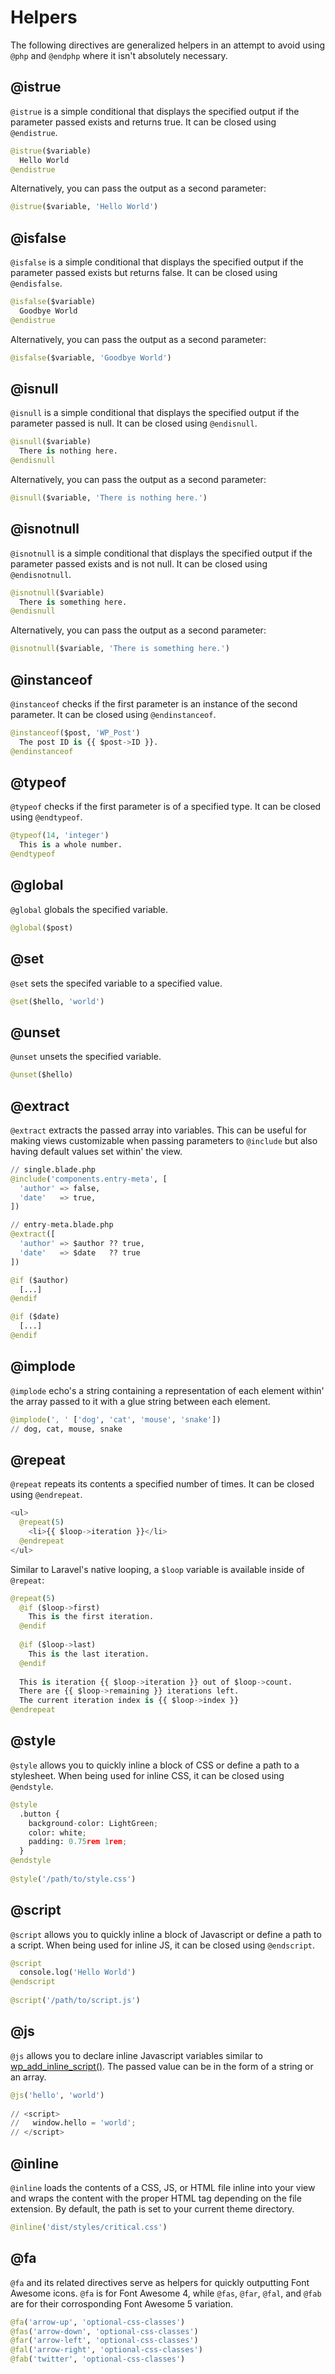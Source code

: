 # Helpers

The following directives are generalized helpers in an attempt to avoid using `@php` and `@endphp` where it isn't absolutely necessary.

## @istrue

`@istrue` is a simple conditional that displays the specified output if the parameter passed exists and returns true. It can be closed using `@endistrue`.

```py
@istrue($variable)
  Hello World
@endistrue
```

Alternatively, you can pass the output as a second parameter:

```py
@istrue($variable, 'Hello World')
```

## @isfalse

`@isfalse` is a simple conditional that displays the specified output if the parameter passed exists but returns false. It can be closed using `@endisfalse`.

```py
@isfalse($variable)
  Goodbye World
@endistrue
```

Alternatively, you can pass the output as a second parameter:

```py
@isfalse($variable, 'Goodbye World')
```

## @isnull

`@isnull` is a simple conditional that displays the specified output if the parameter passed is null. It can be closed using `@endisnull`.

```py
@isnull($variable)
  There is nothing here.
@endisnull
```

Alternatively, you can pass the output as a second parameter:

```py
@isnull($variable, 'There is nothing here.')
```

## @isnotnull

`@isnotnull` is a simple conditional that displays the specified output if the parameter passed exists and is not null. It can be closed using `@endisnotnull`.

```py
@isnotnull($variable)
  There is something here.
@endisnull
```

Alternatively, you can pass the output as a second parameter:

```py
@isnotnull($variable, 'There is something here.')
```

## @instanceof

`@instanceof` checks if the first parameter is an instance of the second parameter. It can be closed using `@endinstanceof`.

```py
@instanceof($post, 'WP_Post')
  The post ID is {{ $post->ID }}.
@endinstanceof
```

## @typeof

`@typeof` checks if the first parameter is of a specified type. It can be closed using `@endtypeof`.

```py
@typeof(14, 'integer')
  This is a whole number.
@endtypeof
```

## @global

`@global` globals the specified variable.

```py
@global($post)
```

## @set

`@set` sets the specifed variable to a specified value.

```py
@set($hello, 'world')
```

## @unset

`@unset` unsets the specified variable.

```py
@unset($hello)
```

## @extract

`@extract` extracts the passed array into variables. This can be useful for making views customizable when passing parameters to `@include` but also having default values set within' the view.

```py
// single.blade.php
@include('components.entry-meta', [
  'author' => false,
  'date'   => true,
])

// entry-meta.blade.php
@extract([
  'author' => $author ?? true,
  'date'   => $date   ?? true
])

@if ($author)
  [...]
@endif

@if ($date)
  [...]
@endif
```

## @implode

`@implode` echo's a string containing a representation of each element within' the array passed to it with a glue string between each element.

```py
@implode(', ' ['dog', 'cat', 'mouse', 'snake'])
// dog, cat, mouse, snake
```

## @repeat

`@repeat` repeats its contents a specified number of times. It can be closed using `@endrepeat`.

```py
<ul>
  @repeat(5)
    <li>{{ $loop->iteration }}</li>
  @endrepeat
</ul>
```

Similar to Laravel's native looping, a `$loop` variable is available inside of `@repeat`:

```py
@repeat(5)
  @if ($loop->first)
    This is the first iteration.
  @endif
  
  @if ($loop->last)
    This is the last iteration.
  @endif
  
  This is iteration {{ $loop->iteration }} out of $loop->count. 
  There are {{ $loop->remaining }} iterations left.
  The current iteration index is {{ $loop->index }}
@endrepeat
```

## @style

`@style` allows you to quickly inline a block of CSS or define a path to a stylesheet. When being used for inline CSS, it can be closed using `@endstyle`.

```py
@style
  .button {
    background-color: LightGreen;
    color: white;
    padding: 0.75rem 1rem;
  }
@endstyle
  
@style('/path/to/style.css')
```

## @script

`@script` allows you to quickly inline a block of Javascript or define a path to a script. When being used for inline JS, it can be closed using `@endscript`.

```py
@script
  console.log('Hello World')
@endscript
  
@script('/path/to/script.js')
```

## @js

`@js` allows you to declare inline Javascript variables similar to [wp_add_inline_script()](https://developer.wordpress.org/reference/functions/wp_add_inline_script/). The passed value can be in the form of a string or an array.

```py
@js('hello', 'world')
  
// <script>
//   window.hello = 'world';
// </script>
```

## @inline

`@inline` loads the contents of a CSS, JS, or HTML file inline into your view and wraps the content with the proper HTML tag depending on the file extension. By default, the path is set to your current theme directory.

```py
@inline('dist/styles/critical.css')
```

## @fa

`@fa` and its related directives serve as helpers for quickly outputting Font Awesome icons. `@fa` is for Font Awesome 4, while `@fas`, `@far`, `@fal`, and `@fab` are for their corrosponding Font Awesome 5 variation.

```py
@fa('arrow-up', 'optional-css-classes')
@fas('arrow-down', 'optional-css-classes')
@far('arrow-left', 'optional-css-classes')
@fal('arrow-right', 'optional-css-classes')
@fab('twitter', 'optional-css-classes')
```
